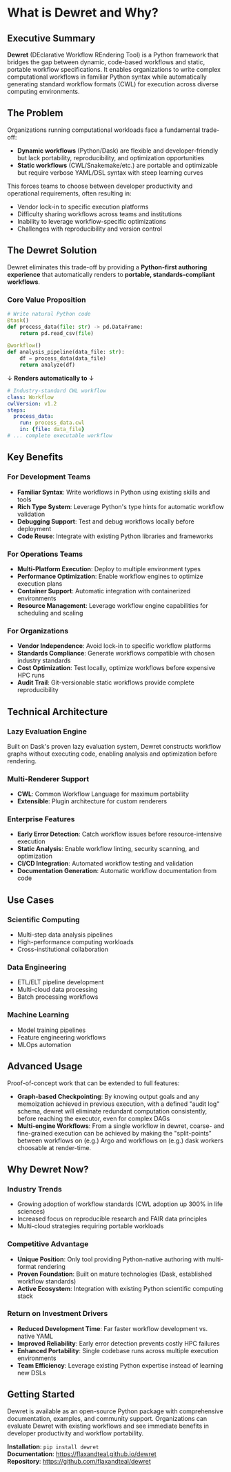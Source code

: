 # What is Dewret and Why?

## Executive Summary

**Dewret** (DEclarative Workflow REndering Tool) is a Python framework that bridges the gap between dynamic, code-based workflows and static, portable workflow specifications. It enables organizations to write complex computational workflows in familiar Python syntax while automatically generating standard workflow formats (CWL) for execution across diverse computing environments.

## The Problem

Organizations running computational workloads face a fundamental trade-off:

- **Dynamic workflows** (Python/Dask) are flexible and developer-friendly but lack portability, reproducibility, and optimization opportunities
- **Static workflows** (CWL/Snakemake/etc.) are portable and optimizable but require verbose YAML/DSL syntax with steep learning curves

This forces teams to choose between developer productivity and operational requirements, often resulting in:

- Vendor lock-in to specific execution platforms
- Difficulty sharing workflows across teams and institutions
- Inability to leverage workflow-specific optimizations
- Challenges with reproducibility and version control

## The Dewret Solution

Dewret eliminates this trade-off by providing a **Python-first authoring experience** that automatically renders to **portable, standards-compliant workflows**.

### Core Value Proposition

```python
# Write natural Python code
@task()
def process_data(file: str) -> pd.DataFrame:
    return pd.read_csv(file)

@workflow()
def analysis_pipeline(data_file: str):
    df = process_data(data_file)
    return analyze(df)
```

↓ **Renders automatically to** ↓

```yaml
# Industry-standard CWL workflow
class: Workflow
cwlVersion: v1.2
steps:
  process_data:
    run: process_data.cwl
    in: {file: data_file}
# ... complete executable workflow
```

## Key Benefits

### **For Development Teams**

- **Familiar Syntax**: Write workflows in Python using existing skills and tools
- **Rich Type System**: Leverage Python's type hints for automatic workflow validation
- **Debugging Support**: Test and debug workflows locally before deployment
- **Code Reuse**: Integrate with existing Python libraries and frameworks

### **For Operations Teams**
- **Multi-Platform Execution**: Deploy to multiple environment types
- **Performance Optimization**: Enable workflow engines to optimize execution plans
- **Container Support**: Automatic integration with containerized environments
- **Resource Management**: Leverage workflow engine capabilities for scheduling and scaling

### **For Organizations**
- **Vendor Independence**: Avoid lock-in to specific workflow platforms
- **Standards Compliance**: Generate workflows compatible with chosen industry standards
- **Cost Optimization**: Test locally, optimize workflows before expensive HPC runs
- **Audit Trail**: Git-versionable static workflows provide complete reproducibility

## Technical Architecture

### **Lazy Evaluation Engine**
Built on Dask's proven lazy evaluation system, Dewret constructs workflow graphs without executing code, enabling analysis and optimization before rendering.

### **Multi-Renderer Support**
- **CWL**: Common Workflow Language for maximum portability
- **Extensible**: Plugin architecture for custom renderers

### **Enterprise Features**
- **Early Error Detection**: Catch workflow issues before resource-intensive execution
- **Static Analysis**: Enable workflow linting, security scanning, and optimization
- **CI/CD Integration**: Automated workflow testing and validation
- **Documentation Generation**: Automatic workflow documentation from code

## Use Cases

### **Scientific Computing**
- Multi-step data analysis pipelines
- High-performance computing workloads
- Cross-institutional collaboration

### **Data Engineering**
- ETL/ELT pipeline development
- Multi-cloud data processing
- Batch processing workflows

### **Machine Learning**
- Model training pipelines
- Feature engineering workflows
- MLOps automation

## Advanced Usage

Proof-of-concept work that can be extended to full features:

- **Graph-based Checkpointing**: By knowing output goals and any memoization achieved in previous execution,
  with a defined "audit log" schema, dewret will eliminate redundant computation consistently,
  before reaching the executor, even for complex DAGs
- **Multi-engine Workflows**: From a single workflow in dewret, coarse- and fine-grained execution can be
  achieved by making the "split-points" between workflows on (e.g.) Argo and workflows on (e.g.) dask workers
  choosable at render-time.

## Why Dewret Now?

### **Industry Trends**
- Growing adoption of workflow standards (CWL adoption up 300% in life sciences)
- Increased focus on reproducible research and FAIR data principles
- Multi-cloud strategies requiring portable workloads

### **Competitive Advantage**
- **Unique Position**: Only tool providing Python-native authoring with multi-format rendering
- **Proven Foundation**: Built on mature technologies (Dask, established workflow standards)
- **Active Ecosystem**: Integration with existing Python scientific computing stack

### **Return on Investment Drivers**
- **Reduced Development Time**: Far faster workflow development vs. native YAML
- **Improved Reliability**: Early error detection prevents costly HPC failures
- **Enhanced Portability**: Single codebase runs across multiple execution environments
- **Team Efficiency**: Leverage existing Python expertise instead of learning new DSLs

## Getting Started

Dewret is available as an open-source Python package with comprehensive documentation, examples, and community support. Organizations can evaluate Dewret with existing workflows and see immediate benefits in developer productivity and workflow portability.

**Installation**: `pip install dewret`  
**Documentation**: https://flaxandteal.github.io/dewret  
**Repository**: https://github.com/flaxandteal/dewret
